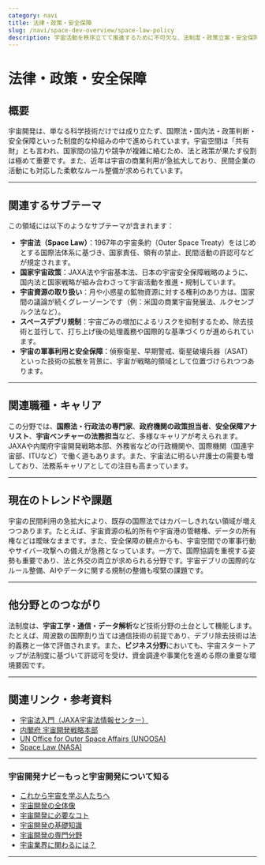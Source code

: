 ```yaml
---
category: navi
title: 法律・政策・安全保障
slug: /navi/space-dev-overview/space-law-policy
description: 宇宙活動を秩序立てて推進するために不可欠な、法制度・政策立案・安全保障の枠組みを解説。
---
```


# 法律・政策・安全保障

## 概要  

宇宙開発は、単なる科学技術だけでは成り立たず、国際法・国内法・政策判断・安全保障といった制度的な枠組みの中で進められています。宇宙空間は「共有財」とも言われ、国家間の協力や競争が複雑に絡むため、法と政策が果たす役割は極めて重要です。また、近年は宇宙の商業利用が急拡大しており、民間企業の活動にも対応した柔軟なルール整備が求められています。

---

## 関連するサブテーマ  

この領域には以下のようなサブテーマが含まれます：

- **宇宙法（Space Law）**：1967年の宇宙条約（Outer Space Treaty）をはじめとする国際法体系に基づき、国家責任、領有の禁止、民間活動の許認可などが規定されます。
- **国家宇宙政策**：JAXA法や宇宙基本法、日本の宇宙安全保障戦略のように、国内法と国家戦略が組み合わさって宇宙活動を推進・規制しています。
- **宇宙資源の取り扱い**：月や小惑星の鉱物資源に対する権利のあり方は、国家間の議論が続くグレーゾーンです（例：米国の商業宇宙発展法、ルクセンブルク法など）。
- **スペースデブリ規制**：宇宙ごみの増加によるリスクを抑制するため、除去技術と並行して、打ち上げ後の処理義務や国際的な基準づくりが進められています。
- **宇宙の軍事利用と安全保障**：偵察衛星、早期警戒、衛星破壊兵器（ASAT）といった技術の拡散を背景に、宇宙が戦略的領域として位置づけられつつあります。

---

## 関連職種・キャリア  

この分野では、**国際法・行政法の専門家**、**政府機関の政策担当者**、**安全保障アナリスト**、**宇宙ベンチャーの法務担当**など、多様なキャリアが考えられます。JAXAや内閣府宇宙開発戦略本部、外務省などの行政機関や、国際機関（国連宇宙部、ITUなど）で働く道もあります。また、宇宙法に明るい弁護士の需要も増しており、法務系キャリアとしての注目も高まっています。

---

## 現在のトレンドや課題  

宇宙の民間利用の急拡大により、既存の国際法ではカバーしきれない領域が増えつつあります。たとえば、宇宙資源の私的所有や宇宙港の管轄権、データの所有権などは曖昧なままです。また、安全保障の観点からも、宇宙空間での軍事行動やサイバー攻撃への備えが急務となっています。一方で、国際協調を重視する姿勢も重要であり、法と外交の両立が求められる分野です。宇宙デブリの国際的なルール整備、AIやデータに関する規制の整備も喫緊の課題です。

---

## 他分野とのつながり  

法制度は、**宇宙工学・通信・データ解析**など技術分野の土台として機能します。たとえば、周波数の国際割り当ては通信技術の前提であり、デブリ除去技術は法的義務と一体で評価されます。また、**ビジネス分野**においても、宇宙スタートアップが法制度に基づいて許認可を受け、資金調達や事業化を進める際の重要な環境要因です。

---

## 関連リンク・参考資料  

- [宇宙法入門（JAXA宇宙法情報センター）](https://www.jaxa.jp/projects/pr/brochure/jaxas-law/)
- [内閣府 宇宙開発戦略本部](https://www8.cao.go.jp/space/index.html)
- [UN Office for Outer Space Affairs (UNOOSA)](https://www.unoosa.org/)
- [Space Law (NASA)](https://www.nasa.gov/offices/ogc/about_space_law/)

---

### 宇宙開発ナビーもっと宇宙開発について知る
- [これから宇宙を学ぶ人たちへ](/docs/navi/intro-to-space-dev/)
- [宇宙開発の全体像](/docs/navi/space-dev-overview/)
- [宇宙開発に必要なコト](/docs/navi/what-is-needed/)
- [宇宙開発の基礎知識](/docs/navi/basic-knowledge/)
- [宇宙開発の専門分野](/docs/navi/region-of-expertise/)
- [宇宙業界に関わるには？](/docs/navi/how-to-commit/)

---